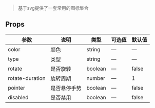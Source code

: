 <script>
import Commonly from './commonly.md'
import HowToUse from './how-to-use.md'
import Rotate from './rotate.md'
import Hover from './hover.md'
export default {
    components: {
        Commonly,
         HowToUse,
        Rotate,
        Hover
    }
}
</script>

> 基于svg提供了一套常用的图标集合

<HowToUse></HowToUse>
<Rotate></Rotate>
<Hover></Hover>
<Commonly></Commonly>

## Props
| 参数 | 说明 | 类型 | 可选值 | 默认值 |
| - | - | - | - | - |
| color  | 颜色 | string | — | — |
| type | 类型 | string | — | — |
| rotate | 是否旋转 | boolean | — | false   |
| rotate-duration | 旋转周期 | number | — | 1 |
| pointer | 是否悬停手势 | boolean | — | false |
| disabled | 是否禁用 | boolean | — | false |